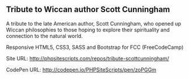 Tribute to Wiccan author Scott Cunningham
--------------------------------------------------------

A tribute to the late American author, Scott Cunningham, who opened up Wiccan philosophies to those hoping to explore their spirituality and connection to the natural world. 

Responsive HTML5, CSS3, SASS and Bootstrap for FCC (FreeCodeCamp)

Site URL: http://phpsitescripts.com/repos/tribute-scottcunningham/

CodePen URL: http://codepen.io/PHPSiteScripts/pen/zoPGGm
